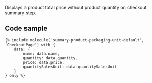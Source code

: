 Displays a product total price without product quantity on checkout summary step.

## Code sample 

```
{% include molecule('summary-product-packaging-unit-default', 'CheckoutPage') with {
    data: {
        name: data.name,
        quantity: data.quantity,
        price: data.price,
        quantitySalesUnit: data.quantitySalesUnit
    }
} only %}
```

